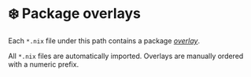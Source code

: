 # ❄️ Package overlays

Each `*.nix` file under this path contains a package *[overlay](https://wiki.nixos.org/wiki/Overlays)*.

All `*.nix` files are automatically imported. Overlays are manually ordered with a numeric prefix.
